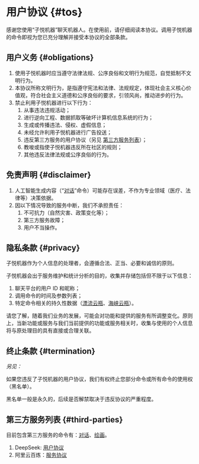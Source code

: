 # 用户协议 {#tos}

感谢您使用“子悦机器”聊天机器人。在使用前，请仔细阅读本协议。调用子悦机器的命令即视为您已充分理解并接受本协议的全部条款。

## 用户义务 {#obligations}

1. 使用子悦机器时应当遵守法律法规、公序良俗和文明行为规范，自觉抵制不文明行为。
2. 本协议所称文明行为，是指遵守宪法和法律、法规规定，体现社会主义核心价值观，符合社会主义道德和公序良俗的要求，引领风尚，推动进步的行为。
3. 禁止利用子悦机器进行以下行为：
    1. 从事违法违规活动；
    2. 进行逆向工程、数据抓取等破坏计算机信息系统的行为；
    3. 生成或传播违法、侵权、虚假信息；
    4. 未经允许利用子悦机器进行广告投送；
    5. 违反第三方服务的用户协议（另见 [第三方服务列表](#third-parties)）；
    6. 教唆或指使子悦机器违反所在社区的规则；
    7. 其他违反法律法规或公序良俗的行为。

## 免责声明 {#disclaimer}

1. 人工智能生成内容（“[对话](chat.md)”命令）可能存在误差，不作为专业领域（医疗、法律等）决策依据。
2. 因以下情况导致的服务中断，我们不承担责任：
    1. 不可抗力（自然灾害、政策变化等）；
    2. 第三方服务故障；
    3. 用户不当操作。

## 隐私条款 {#privacy}

子悦机器作为个人信息的处理者，会遵循合法、正当、必要和诚信的原则。

子悦机器会出于服务维护和统计分析的目的，收集并存储包括但不限于以下信息：

1. 聊天平台的用户 ID 和昵称；
2. 调用命令的时间及参数列表；
3. 特定命令相关的持久性数据（[漂流云瓶](/general/driftbottle)、[海峡云瓶](/general/straitbottle)）。

请您了解，随着我们业务的发展，可能会对功能和提供的服务有所调整变化。原则上，当新功能或服务与我们当前提供的功能或服务相关时，收集与使用的个人信息将与原处理目的具有直接或合理关联。


## 终止条款 {#termination}

_另见：[](blacklists.md)_

如果您违反了子悦机器的用户协议，我们有权终止您部分命令或所有命令的使用权（黑名单）。

黑名单一般是永久的，后续是否解禁取决于违反协议的严重程度。

## 第三方服务列表 {#third-parties}

目前包含第三方服务的命令有：[对话](/general/chat)、[绘画](/general/draw)。

1. DeepSeek: [用户协议](https://cdn.deepseek.com/policies/zh-CN/deepseek-terms-of-use.html)
2. 阿里云百炼：[服务协议](https://terms.alicdn.com/legal-agreement/terms/common_platform_service/20230728213935489/20230728213935489.html)